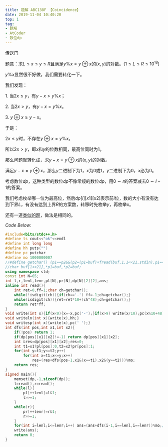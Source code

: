 ```yaml
---
title: 题解 ABC138F 【Coincidence】
date: 2019-11-04 10:40:20
top: 1
tag: 
- 题解
- AtCoder
- 数位dp
---
```

[传送门](https://atcoder.jp/contests/abc138/tasks/abc138_f)

题意：求$L\leq x\leq y\leq R$且满足$y\% x=y\oplus x$的$(x,y)$的对数。$(1\leq L\leq R\leq 10^{18})$

$y\% x$显然很不好做，我们需要转化一下。

我们发现：

$1.$ 当$2x\leq y$，有$y-x>y\% x$；

$2.$ 当$2x>y$，有$y-x=y\%x$。

$3.$ $y\oplus x\geq y-x$。

于是：

$2x\leq y$时，不存在$y\oplus x=y\% x$。

所以$2x>y$，即$x$和$y$的位数相同，最高位同时为$1$。

那么问题就转化成，求$y-x=y\oplus x$的$(x,y)$的对数。

满足$y-x=y\oplus x$，那么$y$二进制下为$1$，$x$为$0$或$1$，$y$二进制下为$0$，$x$必为$0$。

考虑数位$dp$，这种类型的数位$dp$不像常规的数位$dp$，用$0\sim r$的答案减去$0\sim l-1$的答案。

我们考虑枚举哪一位为最高位，然后$dp[i][x1][x2]$表示前$i$位，数的大小有没有达到下界$L$，有没有达到上界$R$的方案数，转移时先枚举$y$，再枚举$x$。

还有一道[类似的题](https://www.luogu.org/problem/CF1245F)，做法是相同的。

$Code\ Below:$
```cpp
#include<bits/stdc++.h>
#define ts cout<<"ok"<<endl
#define int long long
#define hh puts("")
#define pc putchar
#define mo 1000000007
//#define getchar() (p1==p2&&(p2=(p1=buf)+fread(buf,1,1<<21,stdin),p1==p2)?EOF:*p1++)
//char buf[1<<21],*p1=buf,*p2=buf;
using namespace std;
const int N=65;
int l,r,lenl,lenr,pl[N],pr[N],dp[N][2][2],ans;
inline int read(){
    int ret=0,ff=1;char ch=getchar();
    while(!isdigit(ch)){if(ch=='-') ff=-1;ch=getchar();}
    while(isdigit(ch)){ret=ret*10+(ch^48);ch=getchar();}
    return ret*ff;
}
void write(int x){if(x<0){x=-x,pc('-');}if(x>9) write(x/10);pc(x%10+48);}
void writeln(int x){write(x),hh;}
void writesp(int x){write(x),pc(' ');}
int dfs(int pos,int x1,int x2){
    if(!pos) return 1;
    if(dp[pos][x1][x2]!=-1) return dp[pos][x1][x2];
    int &res=dp[pos][x1][x2];res=0;
    int t1=x1?pl[pos]:0,t2=x2?pr[pos]:1;
    for(int y=t1;y<=t2;y++)
        for(int x=t1;x<=y;x++)
            res=(res+dfs(pos-1,x1&(x==t1),x2&(y==t2)))%mo;
    return res;
}
signed main(){
    memset(dp,-1,sizeof(dp));
    l=read(),r=read();
    while(l){
        pl[++lenl]=l&1;
        l>>=1;
    }
    while(r){
        pr[++lenr]=r&1;
        r>>=1;
    }
    for(int i=lenl;i<=lenr;i++) ans=(ans+dfs(i-1,i==lenl,i==lenr))%mo;//枚举哪个最高位为1 
    write(ans);
    return 0;
}
```